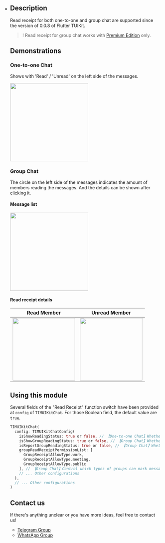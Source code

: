 - ## Description

  Read receipt for both one-to-one and group chat are supported since the version of 0.0.8 of Flutter TUIKit.

  > ! Read receipt for  group chat works with [Premium Edition](https://www.tencentcloud.com/document/product/1047/34349) only.

  ## Demonstrations

  ### One-to-one Chat

  Shows with 'Read' / 'Unread' on the left side of the messages.

  <img style="width:250px" src="https://qcloudimg.tencent-cloud.cn/raw/29f0379b70276a5c907c7bd276a08c95.jpg"  />

  ### Group Chat

  The circle on the left side of the messages indicates the amount of members reading the messages. And the details can be shown after clicking it.

  #### Message list

  <img style="width:250px" src="https://qcloudimg.tencent-cloud.cn/raw/3d0a47c4a67e74642f1dea9853dbf81f.jpg"  />


  #### Read receipt details

  | Read Member                                                  | Unread Member                                                |
  | ------------------------------------------------------------ | ------------------------------------------------------------ |
  | <img style="width:200px" src="https://qcloudimg.tencent-cloud.cn/raw/49ad2e079f0a62bcb5c3628886910e49.jpg"  /> | <img style="width:200px" src="https://qcloudimg.tencent-cloud.cn/raw/170a8e7640a6e561c0af456c641790b0.jpg" /> |


  ## Using this module

  Several fields of the "Read Receipt" function switch have been provided at `config` of `TIMUIKitChat`. For those Boolean field, the default value are `true`.

  ```dart
  TIMUIKitChat(
    config: TIMUIKitChatConfig(
      isShowReadingStatus: true or false, // 【One-to-one Chat】Whether to display the read receipt of One-to-one Chat messages
      isShowGroupReadingStatus: true or false, // 【Group Chat】Whether to display the read receipt of Group Chat messages
      isReportGroupReadingStatus: true or false, // 【Group Chat】Whether to mark and report the messages from Group Chat as read
      groupReadReceiptPermissionList: [
        GroupReceiptAllowType.work,
        GroupReceiptAllowType.meeting,
        GroupReceiptAllowType.public
      ], // 【Group Chat】Control which types of groups can mark messages as read.
      // ... Other configurations
    ),
    // ... Other configurations
  )
  ```

  ## Contact us[](id:contact)

  If there's anything unclear or you have more ideas, feel free to contact us!

  - [Telegram Group](https://t.me/+1doS9AUBmndhNGNl)
  - [WhatsApp Group](https://chat.whatsapp.com/Gfbxk7rQBqc8Rz4pzzP27A)
